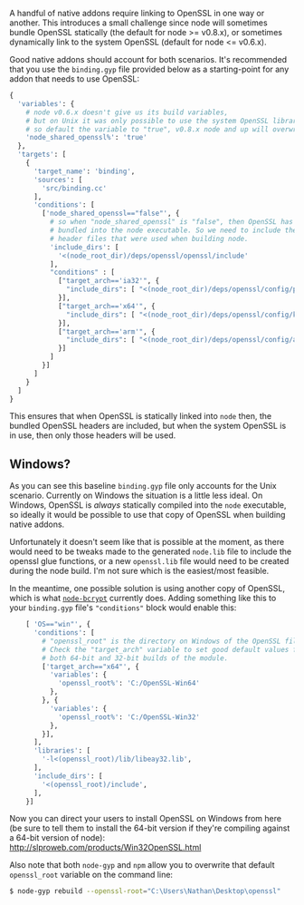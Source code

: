 A handful of native addons require linking to OpenSSL in one way or another. This introduces a small challenge since
node will sometimes bundle OpenSSL statically (the default for node >= v0.8.x), or sometimes dynamically link to the
system OpenSSL (default for node <= v0.6.x).

Good native addons should account for both scenarios. It's recommended that you use the `binding.gyp` file provided
below as a starting-point for any addon that needs to use OpenSSL:

``` python
{
  'variables': {
    # node v0.6.x doesn't give us its build variables,
    # but on Unix it was only possible to use the system OpenSSL library,
    # so default the variable to "true", v0.8.x node and up will overwrite it.
    'node_shared_openssl%': 'true'
  },
  'targets': [
    {
      'target_name': 'binding',
      'sources': [
        'src/binding.cc'
      ],
      'conditions': [
        ['node_shared_openssl=="false"', {
          # so when "node_shared_openssl" is "false", then OpenSSL has been
          # bundled into the node executable. So we need to include the same
          # header files that were used when building node.
          'include_dirs': [
            '<(node_root_dir)/deps/openssl/openssl/include'
          ],
          "conditions" : [
            ["target_arch=='ia32'", {
              "include_dirs": [ "<(node_root_dir)/deps/openssl/config/piii" ]
            }],
            ["target_arch=='x64'", {
              "include_dirs": [ "<(node_root_dir)/deps/openssl/config/k8" ]
            }],
            ["target_arch=='arm'", {
              "include_dirs": [ "<(node_root_dir)/deps/openssl/config/arm" ]
            }]
          ]
        }]
      ]
    }
  ]
}
```

This ensures that when OpenSSL is statically linked into `node` then, the bundled OpenSSL headers are included, but when
the system OpenSSL is in use, then only those headers will be used.

## Windows?

As you can see this baseline `binding.gyp` file only accounts for the Unix scenario. Currently on Windows the situation
is a little less ideal. On Windows, OpenSSL is _always_ statically compiled into the `node` executable, so ideally it
would be possible to use that copy of OpenSSL when building native addons.

Unfortunately it doesn't seem like that is possible at the moment, as there would need to be tweaks made to the
generated `node.lib` file to include the openssl glue functions, or a new `openssl.lib` file would need to be created
during the node build. I'm not sure which is the easiest/most feasible.

In the meantime, one possible solution is using another copy of OpenSSL, which is
what [`node-bcrypt`](https://github.com/ncb000gt/node.bcrypt.js) currently does. Adding something like this to
your `binding.gyp` file's `"conditions"` block would enable this:

``` python
    [ 'OS=="win"', {
      'conditions': [
        # "openssl_root" is the directory on Windows of the OpenSSL files.
        # Check the "target_arch" variable to set good default values for
        # both 64-bit and 32-bit builds of the module.
        ['target_arch=="x64"', {
          'variables': {
            'openssl_root%': 'C:/OpenSSL-Win64'
          },
        }, {
          'variables': {
            'openssl_root%': 'C:/OpenSSL-Win32'
          },
        }],
      ],
      'libraries': [ 
        '-l<(openssl_root)/lib/libeay32.lib',
      ],
      'include_dirs': [
        '<(openssl_root)/include',
      ],
    }]
```

Now you can direct your users to install OpenSSL on Windows from here (be sure to tell them to install the 64-bit
version if they're compiling against a 64-bit version of node): http://slproweb.com/products/Win32OpenSSL.html

Also note that both `node-gyp` and `npm` allow you to overwrite that default `openssl_root` variable on the command
line:

``` bash
$ node-gyp rebuild --openssl-root="C:\Users\Nathan\Desktop\openssl"
```
